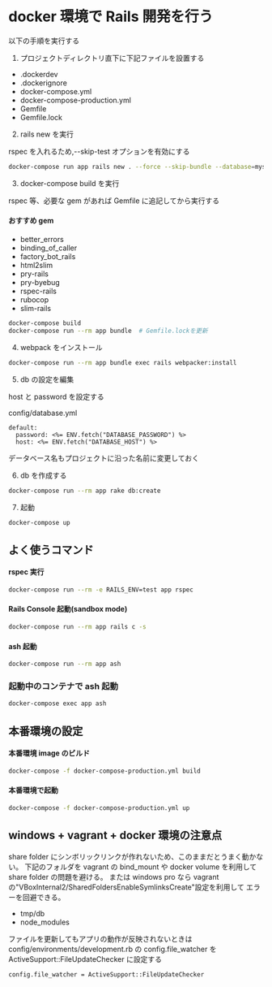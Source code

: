 # docker 環境で Rails 開発を行う

以下の手順を実行する

1. プロジェクトディレクトリ直下に下記ファイルを設置する

- .dockerdev
- .dockerignore
- docker-compose.yml
- docker-compose-production.yml
- Gemfile
- Gemfile.lock

2. rails new を実行

rspec を入れるため,--skip-test オプションを有効にする

```bash
docker-compose run app rails new . --force --skip-bundle --database=mysql --skip-test --skip-turbolinks --skip-sprockets
```

3. docker-compose build を実行

rspec 等、必要な gem があれば Gemfile に追記してから実行する

#### おすすめ gem

- better_errors
- binding_of_caller
- factory_bot_rails
- html2slim
- pry-rails
- pry-byebug
- rspec-rails
- rubocop
- slim-rails

```bash
docker-compose build
docker-compose run --rm app bundle  # Gemfile.lockを更新
```

4. webpack をインストール

```bash
docker-compose run --rm app bundle exec rails webpacker:install
```

5. db の設定を編集

host と password を設定する

config/database.yml

```
default:
  password: <%= ENV.fetch("DATABASE_PASSWORD") %>
  host: <%= ENV.fetch("DATABASE_HOST") %>
```

データベース名もプロジェクトに沿った名前に変更しておく

6. db を作成する

```bash
docker-compose run --rm app rake db:create
```

7. 起動

```bash
docker-compose up
```

## よく使うコマンド

#### rspec 実行

```bash
docker-compose run --rm -e RAILS_ENV=test app rspec
```

#### Rails Console 起動(sandbox mode)

```bash
docker-compose run --rm app rails c -s
```

#### ash 起動

```bash
docker-compose run --rm app ash
```

### 起動中のコンテナで ash 起動

```bash
docker-compose exec app ash
```

## 本番環境の設定

#### 本番環境 image のビルド

```bash
docker-compose -f docker-compose-production.yml build
```

#### 本番環境で起動

```bash
docker-compose -f docker-compose-production.yml up
```

## windows + vagrant + docker 環境の注意点

share folder にシンボリックリンクが作れないため、このままだとうまく動かない。
下記のフォルダを vagrant の bind_mount や docker volume を利用して share folder の問題を避ける。
または windows pro なら vagrant の"VBoxInternal2/SharedFoldersEnableSymlinksCreate"設定を利用して
エラーを回避できる。

- tmp/db
- node_modules

ファイルを更新してもアプリの動作が反映されないときは config/environments/development.rb の
config.file_watcher を ActiveSupport::FileUpdateChecker に設定する

```
config.file_watcher = ActiveSupport::FileUpdateChecker
```
